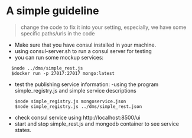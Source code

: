 # A simple guideline

> change the code to fix it into your setting, especially, we have some specific paths/urls in the code

* Make sure that you have consul installed in your machine.
* using consul-server.sh to run a consul server for testing
* you can run some mockup services:
```
  $node ../dms/simple_rest.js
  $docker run -p 27017:27017 mongo:latest
```
* test the publishing service information:
  -using the program simple_registry.js and simple service descriptions
  ```
  $node simple_registry.js mongoservice.json
  $node simple_registry.js ../dms/simple_rest.json
  ```
* check consul service using http://localhost:8500/ui
* start and stop simple_rest.js and mongodb container to see service states.
